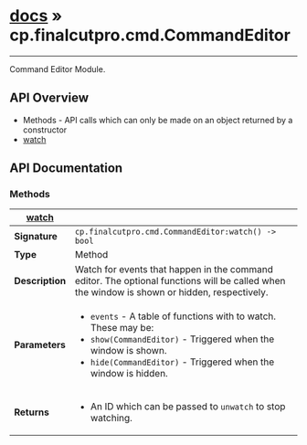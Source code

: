 # [docs](index.md) » cp.finalcutpro.cmd.CommandEditor
---

Command Editor Module.

## API Overview
* Methods - API calls which can only be made on an object returned by a constructor
 * [watch](#watch)

## API Documentation

### Methods

| [watch](#watch)         |                                                                                     |
| --------------------------------------------|-------------------------------------------------------------------------------------|
| **Signature**                               | `cp.finalcutpro.cmd.CommandEditor:watch() -> bool`                                                                    |
| **Type**                                    | Method                                                                     |
| **Description**                             | Watch for events that happen in the command editor. The optional functions will be called when the window is shown or hidden, respectively.                                                                     |
| **Parameters**                              | <ul><li>`events` - A table of functions with to watch. These may be:</li><li>  `show(CommandEditor)` - Triggered when the window is shown.</li><li>  `hide(CommandEditor)` - Triggered when the window is hidden.</li></ul> |
| **Returns**                                 | <ul><li>An ID which can be passed to `unwatch` to stop watching.</li></ul>          |


